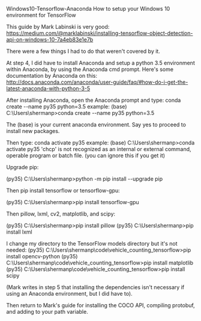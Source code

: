 Windows10-Tensorflow-Anaconda
How to setup your Windows 10 environment for TensorFlow

This guide by Mark Labinski is very good: https://medium.com/@marklabinski/installing-tensorflow-object-detection-api-on-windows-10-7a4eb83e1e7b

There were a few things I had to do that weren't covered by it.

At step 4, I did have to install Anaconda and setup a python 3.5 environment within Anaconda, by using the Anaconda cmd prompt. Here's some documentation by Anaconda on this: http://docs.anaconda.com/anaconda/user-guide/faq/#how-do-i-get-the-latest-anaconda-with-python-3-5

After installing Anaconda, open the Anaconda prompt and type: conda create --name py35 python=3.5 example: (base) C:\Users\shermanp>conda create --name py35 python=3.5

The (base) is your current anaconda environment. Say yes to proceed to install new packages.

Then type: conda activate py35 example: (base) C:\Users\shermanp>conda activate py35 'chcp' is not recognized as an internal or external command, operable program or batch file. (you can ignore this if you get it)

Upgrade pip:

(py35) C:\Users\shermanp>python -m pip install --upgrade pip

Then pip install tensorflow or tensorflow-gpu:

(py35) C:\Users\shermanp>pip install tensorflow-gpu

Then pillow, lxml, cv2, matplotlib, and scipy:

(py35) C:\Users\shermanp>pip install pillow (py35) C:\Users\shermanp>pip install lxml

I change my directory to the TensorFlow models directory but it's not needed: (py35) C:\Users\shermanp\code\vehicle_counting_tensorflow>pip install opencv-python (py35) C:\Users\shermanp\code\vehicle_counting_tensorflow>pip install matplotlib (py35) C:\Users\shermanp\code\vehicle_counting_tensorflow>pip install scipy

(Mark writes in step 5 that installing the dependencies isn't necessary if using an Anaconda environment, but I did have to).

Then return to Mark's guide for installing the COCO API, compiling protobuf, and adding to your path variable.
